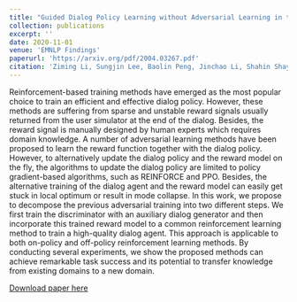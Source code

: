 ```yaml
---
title: "Guided Dialog Policy Learning without Adversarial Learning in the Loop"
collection: publications
excerpt: ''
date: 2020-11-01
venue: 'EMNLP Findings'
paperurl: 'https://arxiv.org/pdf/2004.03267.pdf'
citation: 'Ziming Li, Sungjin Lee, Baolin Peng, Jinchao Li, Shahin Shayandeh, and Jianfeng Gao. Guided Dialog Policy Learning without Adversarial Learning in the Loop.'
---
```

Reinforcement-based training methods have emerged as the most popular choice to train an efficient and effective dialog policy. However, these methods are suffering from sparse and unstable reward signals usually returned from the user simulator at the end of the dialog. Besides, the reward signal is manually designed by human experts which requires domain knowledge. A number of adversarial learning methods have been proposed to learn the reward function together with the dialog policy. However, to alternatively update the dialog policy and the reward model on the fly, the algorithms to update the dialog policy are limited to policy gradient-based algorithms, such as REINFORCE and PPO. Besides, the alternative training of the dialog agent and the reward model can easily get stuck in local optimum or result in mode collapse. In this work, we propose to decompose the previous adversarial training into two different steps. We first train the discriminator with an auxiliary dialog generator and then incorporate this trained reward model to a common reinforcement learning method to train a high-quality dialog agent. This approach is applicable to both on-policy and off-policy reinforcement learning methods. By conducting several experiments, we show the proposed methods can achieve remarkable task success and its potential to transfer knowledge from existing domains to a new domain.

[Download paper here](https://arxiv.org/pdf/2004.03267.pdf)
